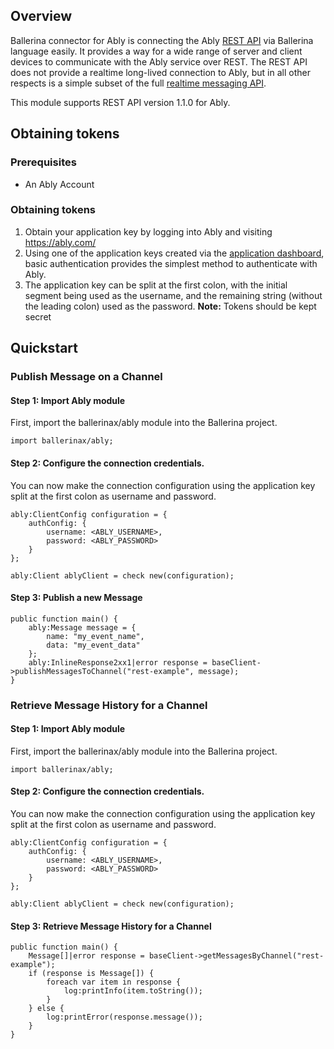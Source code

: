 ## Overview
Ballerina connector for Ably is connecting the Ably [REST API](https://ably.com/documentation/rest-api) via Ballerina language easily. It provides a way for a wide range of server and client devices to communicate with the Ably service over REST. The REST API does not provide a realtime long-lived connection to Ably, but in all other respects is a simple subset of the full [realtime messaging API](https://ably.com/documentation/realtime).

This module supports REST API version 1.1.0 for Ably.
 
## Obtaining tokens

### Prerequisites
- An Ably Account

### Obtaining tokens
1. Obtain your application key by logging into Ably and visiting https://ably.com/
2. Using one of the application keys created via the [application dashboard](https://knowledge.ably.com/how-do-i-access-my-app-dashboard), basic authentication provides the simplest method to authenticate with Ably.
3. The application key can be split at the first colon, with the initial segment being used as the username, and the remaining string (without the leading colon) used as the password.
**Note:** Tokens should be kept secret
 
## Quickstart

### Publish Message on a Channel

#### Step 1: Import Ably module
First, import the ballerinax/ably module into the Ballerina project.
```ballerina
import ballerinax/ably;
```
#### Step 2: Configure the connection credentials.
You can now make the connection configuration using the application key split at the first colon as username and password.
```ballerina
ably:ClientConfig configuration = {
    authConfig: {
        username: <ABLY_USERNAME>,
        password: <ABLY_PASSWORD>
    }
};

ably:Client ablyClient = check new(configuration);

```
#### Step 3: Publish a new Message

```ballerina
public function main() {
    ably:Message message = {
        name: "my_event_name",
        data: "my_event_data"
    };
    ably:InlineResponse2xx1|error response = baseClient->publishMessagesToChannel("rest-example", message);
}
``` 

### Retrieve Message History for a Channel

#### Step 1: Import Ably module
First, import the ballerinax/ably module into the Ballerina project.
```ballerina
import ballerinax/ably;
```

#### Step 2: Configure the connection credentials.
You can now make the connection configuration using the application key split at the first colon as username and password.
```ballerina
ably:ClientConfig configuration = {
    authConfig: {
        username: <ABLY_USERNAME>,
        password: <ABLY_PASSWORD>
    }
};

ably:Client ablyClient = check new(configuration);

```

#### Step 3: Retrieve Message History for a Channel

```ballerina
public function main() {
    Message[]|error response = baseClient->getMessagesByChannel("rest-example");
    if (response is Message[]) {
        foreach var item in response {
            log:printInfo(item.toString());
        }
    } else {
        log:printError(response.message());
    }
}